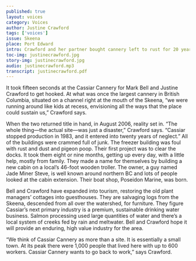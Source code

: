 ```yaml
---
published: true
layout: voices
category: Voices
author: Justine Crawford
tags: ['voices']
issue: Skeena
place: Port Edward
intro: Crawford and her partner bought cannery left to rust for 20 years. 
toc-img: justinecrawford.jpg
story-img: justinecrawford.jpg
audio: justinecrawford.mp3
transcript: justinecrawford.pdf
---
```


It took fifteen seconds at the Cassiar Cannery for Mark Bell and Justine Crawford to get hooked. At what was once the largest cannery in British Columbia, situated on a channel right at the mouth of the Skeena, “we were running around like kids at recess, envisioning all the ways that the place could sustain us,” Crawford says. 

When the two returned title in hand, in August 2006, reality set in. “The whole thing—the actual site—was just a disaster,” Crawford says. “Cassiar stopped production in 1983, and it entered into twenty years of neglect.”  All of the buildings were crammed full of junk. The freezer building was foul with rust and dust and pigeon poop. Their first project was to clear the docks.  It took them eight or nine months, getting up every day, with a little help, mostly from family. They made a name for themselves by building a new cabin on a local’s 46-foot wooden troller. The owner, a guy named Jade Miner Steve, is well known around northern BC and lots of people looked at the cabin extension.  Their boat shop, Poseidon Marine, was born.

Bell and Crawford have expanded into tourism, restoring the old plant managers’ cottages into guesthouses. They are salvaging logs from the Skeena, descended from all over the watershed, for furniture. They figure Cassiar’s next primary industry is a premium, sustainable drinking water business. Salmon processing used large quantities of water and there’s a local system of creeks fed by rain and meltwater. Bell and Crawford hope it will provide an enduring, high value industry for the area.  

“We think of Cassiar Cannery as more than a site. It is essentially a small town. At its peak there were 1,000 people that lived here with up to 600 workers. Cassiar Cannery wants to go back to work,” says Crawford.

